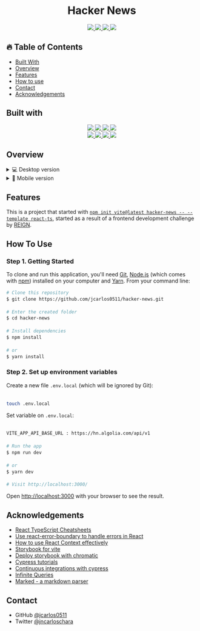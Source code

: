 <h1 align="center">Hacker News</h1>

<div align="center">

  <a href="https://hacker-news-flame.vercel.app/" target="_blank">
    <img src="https://img.shields.io/github/package-json/v/jcarlos0511/hacker-news?color=%230070f3&label=demo&logo=vercel" />
  </a>

  <a href="https://hacker-news-flame.netlify.app/" target="_blank">
    <img src="https://img.shields.io/github/package-json/v/jcarlos0511/hacker-news?color=%2300C7B7&label=demo&logo=netlify" />
  </a>
  <a href="https://dashboard.cypress.io/projects/kjcjo4/runs">
    <img src="https://img.shields.io/endpoint?logo=cypress&url=https://dashboard.cypress.io/badge/detailed/kjcjo4?logo=cypress" />
  </a>

  <a href="https://61cafd37947d3e003a8de1dc-zgjamoxsyc.chromatic.com/?path=/story/atoms-badge--primary">
    <img src="https://img.shields.io/badge/-Storybook-ff4785?logo=Storybook&logoColor=white" />
  </a>

</div>

<!-- TABLE OF CONTENTS -->

## 🔥 Table of Contents

- [Built With](#built-with)
- [Overview](#overview)
- [Features](#features)
- [How to use](#how-to-use)
- [Contact](#contact)
- [Acknowledgements](#acknowledgements)

## Built with

<div align="center">

  <a href="https://www.cypress.io/">
    <img src="https://img.shields.io/badge/Cypress-323330?style=for-the-badge&logo=cypress&color=162332" />
  </a>

  <a href="https://developer.mozilla.org/es/docs/Web/JavaScript">
    <img src="https://img.shields.io/badge/JavaScript-323330?style=for-the-badge&logo=javascript&logoColor=F7DF1E" />
  </a>

  <a href="https://reactjs.org/">
    <img src="https://img.shields.io/badge/React-20232A?style=for-the-badge&logo=react&logoColor=61DAFB" />
  </a>

   <a href="https://react-query.tanstack.com/">
    <img src="https://img.shields.io/badge/React%20query-20232A?style=for-the-badge&logo=react&logoColor=61DAFB" />
  </a>

</div>

<div align="center">

  <a href="https://storybook.js.org/">
    <img src="https://img.shields.io/badge/Storybook-323330?style=for-the-badge&logo=storybook&logoColor=white&color=FF4785" />
  </a>

  <a href="https://styled-components.com/">
    <img src="https://img.shields.io/badge/styled--components-DB7093?style=for-the-badge&logo=styled-components&logoColor=white" />
  </a>

  <a href="https://www.typescriptlang.org/">
    <img src="https://img.shields.io/badge/TypeScript-007ACC?style=for-the-badge&logo=typescript&logoColor=white" />
  </a>

  <a href="https://vitejs.dev/">
    <img src="https://img.shields.io/badge/Vite-007ACC?style=for-the-badge&logo=vite&color=FFB60E" />
  </a>

</div>

## Overview

<details>
  <summary>💻 Desktop version</summary>

![screenshot](public/desktop.png)
![screenshot](public/desktop-p2.png)

</details>

<details>
  <summary>📱 Mobile version</summary>

![screenshot](public/mobile.png)
![screenshot](public/mobile-p2.png)

</details>

## Features

This is a project that started with [`npm init vite@latest hacker-news -- --template react-ts`](https://vitejs.dev/guide/#scaffolding-your-first-vite-project), started as a result of a frontend development challenge by [REIGN](https://www.reign.cl/).

## How To Use

### Step 1. Getting Started

To clone and run this application, you'll need [Git](https://git-scm.com), [Node.js](https://nodejs.org/en/download/) (which comes with [npm](http://npmjs.com)) installed on your computer and [Yarn](https://yarnpkg.com/getting-started/install). From your command line:

```bash
# Clone this repository
$ git clone https://github.com/jcarlos0511/hacker-news.git

# Enter the created folder
$ cd hacker-news

# Install dependencies
$ npm install

# or
$ yarn install

```

### Step 2. Set up environment variables

Create a new file `.env.local` (which will be ignored by Git):

```bash

touch .env.local

```

Set variable on `.env.local`:

```bash

VITE_APP_API_BASE_URL : https://hn.algolia.com/api/v1

# Run the app
$ npm run dev

# or
$ yarn dev

# Visit http://localhost:3000/

```

Open [http://localhost:3000](http://localhost:3000) with your browser to see the result.

## Acknowledgements

- [React TypeScript Cheatsheets](https://react-typescript-cheatsheet.netlify.app/)
- [Use react-error-boundary to handle errors in React](https://kentcdodds.com/blog/use-react-error-boundary-to-handle-errors-in-react)
- [How to use React Context effectively](https://kentcdodds.com/blog/how-to-use-react-context-effectively)
- [Storybook for vite](https://storybook.js.org/blog/storybook-for-vite/)
- [Deploy storybook with chromatic](https://storybook.js.org/tutorials/intro-to-storybook/react/en/deploy/)
- [Cypress tutorials](https://docs.cypress.io/examples/examples/tutorials)
- [Continuous integrations with cypress](https://docs.cypress.io/guides/continuous-integration/ci-provider-examples)
- [Infinite Queries](https://react-query.tanstack.com/guides/infinite-queries)
- [Marked - a markdown parser](https://github.com/chjj/marked)

## Contact

- GitHub [@jcarlos0511](https://github.com/jcarlos0511)
- Twitter [@jncarloschara](https://twitter.com/jncarloschara)
